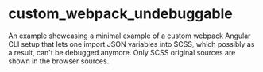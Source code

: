 # custom_webpack_undebuggable
An example showcasing a minimal example of a custom webpack Angular CLI setup that lets one import JSON variables into SCSS, which possibly as a result, can't be debugged anymore. Only SCSS original sources are shown in the browser sources.
